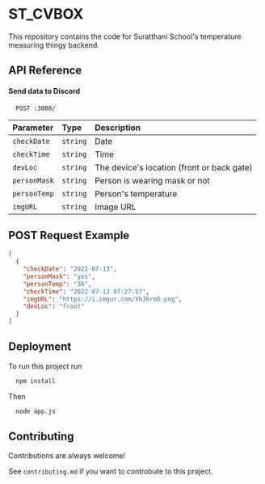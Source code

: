 
# ST_CVBOX

This repository contains the code for Suratthani School's temperature measuring thingy backend.


## API Reference

#### Send data to Discord

```
  POST :3000/
```

| Parameter | Type     | Description                |
| :-------- | :------- | :------------------------- |
| `checkDate` | `string` | Date |
| `checkTime` | `string` | Time |
| `devLoc` | `string` | The device's location (front or back gate) |
| `personMask` | `string` | Person is wearing mask or not |
| `personTemp` | `string` | Person's temperature |
| `imgURL` | `string` | Image URL |


## POST Request Example

```json
[
  {
    "checkDate": "2022-07-13",
    "personMask": "yes",
    "personTemp": "36",
    "checkTime": "2022-07-13 07:27:57",
    "imgURL": "https://i.imgur.com/YhJ6roD.png",
    "devLoc": "front"
  }
]
```


## Deployment

To run this project run

```bash
  npm install
```
Then
```bash
  node app.js
```

## Contributing

Contributions are always welcome!

See `contributing.md` if you want to controbute to this project.

